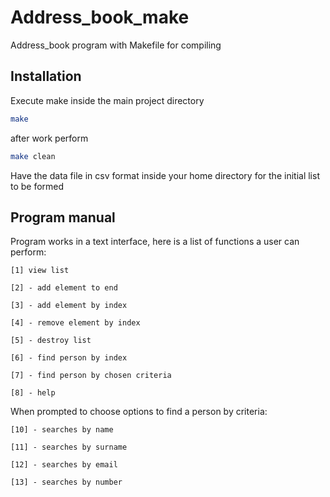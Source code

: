 # Address_book_make
Address_book program with Makefile for compiling

## Installation

Execute make inside the main project directory
```bash
make
```
after work perform 
```bash
make clean
```
Have the data file in csv format inside your home directory for the initial list to be formed

## Program manual

Program works in a text interface, here is a list of functions a user can perform: 

    [1] view list
    
    [2] - add element to end
    
    [3] - add element by index
    
    [4] - remove element by index
   
    [5] - destroy list
    
    [6] - find person by index
    
    [7] - find person by chosen criteria
    
    [8] - help
    
When prompted to choose options to find a person by criteria: 

    [10] - searches by name
    
    [11] - searches by surname
    
    [12] - searches by email
    
    [13] - searches by number
